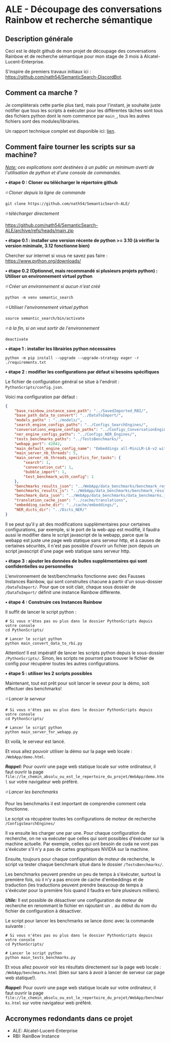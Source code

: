 # ALE - Découpage des conversations Rainbow et recherche sémantique

## Description générale

Ceci est le dépôt github de mon projet de découpage des conversations Rainbow et de recherche sémantique pour mon stage de 3 mois à Alcatel-Lucent-Enterprise.

S'inspire de premiers travaux initiaux ici : https://github.com/nath54/SemanticSearch-DiscordBot.

## Comment ca marche ?

Je complèterais cette partie plus tard, mais pour l'instant, je souhaite juste notifier que tous les scripts à exécuter pour les différentes tâches sont tous des fichiers python dont le nom commence par `main_`, tous les autres fichiers sont des modules/librairies.

Un rapport technique complet est disponible ici: [lien](documents/Rapport%20Technique%20Stage%20ALE%202024%20Nathan%20Cerisara.pdf).

## Comment faire tourner les scripts sur sa machine?

*<u>Note:</u> ces explications sont destinées à un public un minimum averti de l'utilisation de python et d'une console de commandes.*


**• étape 0 : Cloner ou télécharger le répertoire github**

*◽ Cloner depuis la ligne de commande*

```shell
git clone https://github.com/nath54/SemanticSearch-ALE/
```


*◽ télécharger directement*

https://github.com/nath54/SemanticSearch-ALE/archive/refs/heads/main.zip


**• étape 0.1 : installer une version récente de python >= 3.10 (à vérifier la version minimale, 3.12 fonctionne bien)**

Chercher sur internet si vous ne savez pas faire : https://www.python.org/downloads/


**• étape 0.2 (Optionnel, mais recommandé si plusieurs projets python) : Utiliser un environnement virtuel python**

*◽ Créer un environnement si aucun n'est créé*

```shell
python -m venv semantic_search
```


*◽ Utiliser l'environnement virtuel python*

```shell
source semantic_search/bin/activate
```


*◽ à la fin, si on veut sortir de l'environnement*

```shell
deactivate
```


**• étape 1 : installer les librairies python nécessaires**

```shell
python -m pip install --upgrade --upgrade-strategy eager -r ./requirements.txt
```


**• étape 2 : modifier les configurations par défaut si besoins spécifiques**

Le fichier de configuration général se situe à l'endroit : `PythonScripts/config.json`.

Voici ma configuration par défaut :

```json
{
    "base_rainbow_instance_save_path": "../SavedImported_RBI/",
    "base_path_data_to_convert": "../DataToImport/",
    "models_paths" : "../models/",
    "search_engine_configs_paths": "../Configs_SearchEngines/",
    "conversations_engine_configs_paths": "../Configs_ConversationEngines/",
    "ner_engine_configs_paths": "../Configs_NER_Engines/",
    "tests_benchmarks_paths": "../TestsBenchmarks/",
    "webapp_port": 42042,
    "main_default_engine_config_name": "Embeddings all-MiniLM-L6-v2 with NER Engine and translation",
    "main_server_nb_threads": 5,
    "main_server_nb_threads_specifics_for_tasks": {
        "search": 1,
        "conversation_cut": 1,
        "bubble_import": 1,
        "test_benchmark_with_config": 1
    },
    "benchmarks_results_json": "../WebApp/data_benchmarks/benchmark_results.json",
    "benchmarks_results_js": "../WebApp/data_benchmarks/benchmark_results.js",
    "benchmark_data_json": "../WebApp/data_benchmarks/data_benchmarks.json",
    "translation_cache_json": "../cache/translations",
    "embedding_cache_dir": "../cache/embeddings/",
    "NER_dicts_dir": "../Dicts_NER/"
}
```

Il se peut qu'il y ait des modifications supplémentaires pour certaines configurations, par exemple, si le port de la web-app est modifié, il faudra aussi le modifier dans le script javascript de la webapp, parce que la webapp est juste une page web statique sans serveur http, et à causes de certaines sécurités, il n'est pas possible d'ouvrir un fichier json depuis un script javascript d'une page web statique sans serveur http.


**• étape 3 : ajouter les données de bulles supplémentaires qui sont confidentielles ou personnelles**

L'environnement de test/benchmarks fonctionne avec des Fausses Instances Rainbow, qui sont construites chacune à partir d'un sous-dossier `/DataToImport/`. Pour que ce soit clair, chaque sous dossier de `/DataToImport/` définit une instance Rainbow différente.


**• étape 4 : Construire ces Instances Rainbow**

Il suffit de lancer le script python :

```shell
# Si vous n'êtes pas ou plus dans le dossier PythonScripts depuis votre console
cd PythonScripts/
```

```shell
# Lancer le script python
python main_convert_data_to_rbi.py
```

Attention! Il est impératif de lancer les scripts python depuis le sous-dossier `/PythonScripts/`. Sinon, les scripts ne pourront pas trouver le fichier de config pour récupérer toutes les autres configurations.


**• étape 5 : utiliser les 2 scripts possibles**

Maintenant, tout est prêt pour soit lancer le seveur pour la démo, soit effectuer des benchmarks!


*◽ Lancer le serveur*

```shell
# Si vous n'êtes pas ou plus dans le dossier PythonScripts depuis votre console
cd PythonScripts/
```

```shell
# Lancer le script python
python main_server_for_webapp.py
```

Et voilà, le serveur est lancé.

Et vous allez pouvoir utiliser la démo sur la page web locale : `/WebApp/demo.html`.

***Rappel:***  Pour ouvrir une page web statique locale sur votre ordinateur, il faut ouvrir la page `file://le_chemin_absolu_ou_est_le_repertoire_du_projet/WebApp/demo.html` sur votre navigateur web préféré.


*◽ Lancer les benchmarks*

Pour les benchmarks il est important de comprendre comment cela fonctionne.

Le script va récupérer toutes les configurations de moteur de recherche `/ConfigsSearchEngines/`

Il va ensuite les charger une par une. Pour chaque configuration de recherche, on ne va exécuter que celles qui sont possibles d'éxécuter sur la machine actuelle. Par exemple, celles qui ont besoin de cuda ne vont pas s'éxécuter s'il n'y a pas de cartes graphiques NVIDIA sur la machine.

Ensuite, toujours pour chaque configuration de moteur de recherche, le script va tester chaque benchmark situé dans le dossier `/TestsBenchmarks/`.

Les benchmarks peuvent prendre un peu de temps à s'éxécuter, surtout la première fois, où il n'y a pas encore de cache d'embeddings et de traduction (les traductions peuvent prendre beaucoup de temps à s'éxécuter pour la première fois quand il faudra en faire plusieurs milliers).

***Utile:*** Il est possible de désactiver une configuration de moteur de recherche en renommant le fichier en rajoutant un `.` au début du nom du fichier de configuration à désactiver.

Le script pour lancer les benchmarks se lance donc avec la commande suivante :

```shell
# Si vous n'êtes pas ou plus dans le dossier PythonScripts depuis votre console
cd PythonScripts/
```

```shell
# Lancer le script python
python main_tests_benchmarks.py
```

Et vous allez pouvoir voir les résultats directement sur la page web locale : `/WebApp/benchmarks.html` (bien sur sans à avoir à lancer de serveur car page web statique!).

***Rappel:***  Pour ouvrir une page web statique locale sur votre ordinateur, il faut ouvrir la page `file://le_chemin_absolu_ou_est_le_repertoire_du_projet/WebApp/benchmarks.html` sur votre navigateur web préféré.


## Accronymes redondants dans ce projet

- ALE: Alcatel-Lucent-Enterprise
- RBI: RainBow Instance
